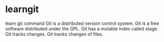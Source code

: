 # learngit
learn git command
Git is a distributed version control system.
Git is a free software distributed under the GPL.
Git has a mutable index called stage.
Git tracks changes.
Git tracks changes of files.
